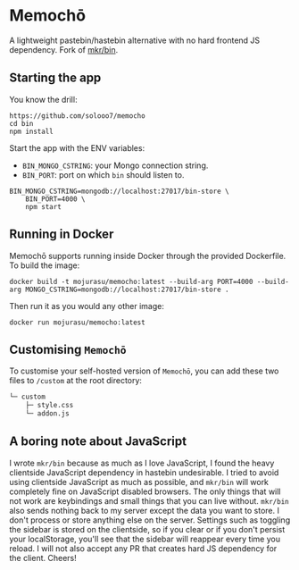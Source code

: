 # Memochō

A lightweight pastebin/hastebin alternative with no hard frontend JS dependency. Fork of [mkr/bin](https://github.com/MKRhere/bin).

## Starting the app

You know the drill:

```shell
https://github.com/solooo7/memocho
cd bin
npm install
```

Start the app with the ENV variables:
+ `BIN_MONGO_CSTRING`: your Mongo connection string.
+ `BIN_PORT`: port on which `bin` should listen to.

```shell
BIN_MONGO_CSTRING=mongodb://localhost:27017/bin-store \
	BIN_PORT=4000 \
	npm start
```

## Running in Docker

Memochō supports running inside Docker through the provided Dockerfile. To build the image:

```shell
docker build -t mojurasu/memocho:latest --build-arg PORT=4000 --build-arg MONGO_CSTRING=mongodb://localhost:27017/bin-store .
```

Then run it as you would any other image:

```shell
docker run mojurasu/memocho:latest
```

## Customising `Memochō`

To customise your self-hosted version of `Memochō`, you can add these two files to `/custom` at the root directory:

```txt
└─ custom
	├─ style.css
	└─ addon.js
```

## A boring note about JavaScript

I wrote `mkr/bin` because as much as I love JavaScript, I found the heavy clientside JavaScript dependency in hastebin undesirable. I tried to avoid using clientside JavaScript as much as possible, and `mkr/bin` will work completely fine on JavaScript disabled browsers. The only things that will not work are keybindings and small things that you can live without. `mkr/bin` also sends nothing back to my server except the data you want to store. I don't process or store anything else on the server. Settings such as toggling the sidebar is stored on the clientside, so if you clear or if you don't persist your localStorage, you'll see that the sidebar will reappear every time you reload. I will not also accept any PR that creates hard JS dependency for the client. Cheers!
